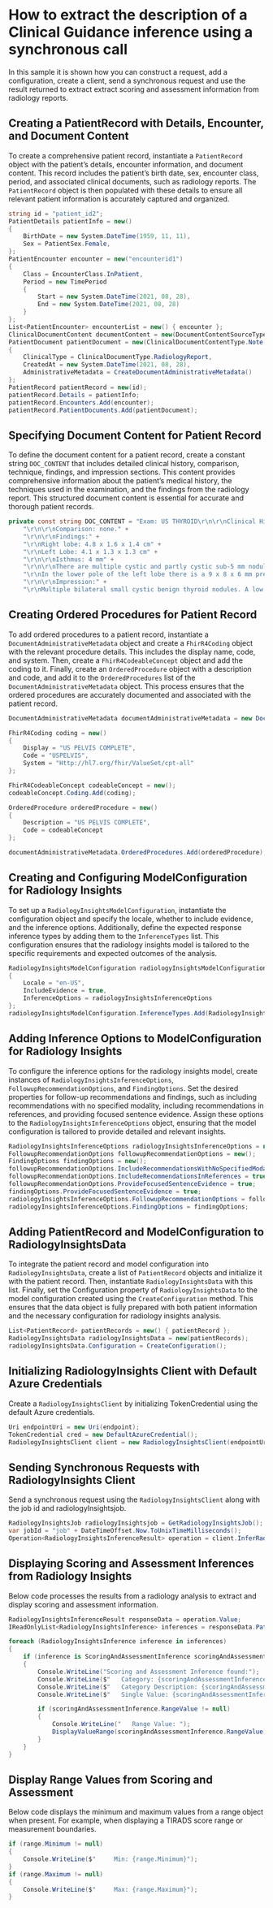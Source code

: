 # How to extract the description of a Clinical Guidance inference using a synchronous call

In this sample it is shown how you can construct a request, add a configuration, create a client, send a synchronous request and use the result returned to extract extract scoring and assessment information from radiology reports.

## Creating a PatientRecord with Details, Encounter, and Document Content
To create a comprehensive patient record, instantiate a `PatientRecord` object with the patient’s details, encounter information, and document content. This record includes the patient’s birth date, sex, encounter class, period, and associated clinical documents, such as radiology reports. The `PatientRecord` object is then populated with these details to ensure all relevant patient information is accurately captured and organized.
```C# Snippet:Scoring_And_Assessment_Sync_Tests_Samples_CreatePatientRecord
string id = "patient_id2";
PatientDetails patientInfo = new()
{
    BirthDate = new System.DateTime(1959, 11, 11),
    Sex = PatientSex.Female,
};
PatientEncounter encounter = new("encounterid1")
{
    Class = EncounterClass.InPatient,
    Period = new TimePeriod
    {
        Start = new System.DateTime(2021, 08, 28),
        End = new System.DateTime(2021, 08, 28)
    }
};
List<PatientEncounter> encounterList = new() { encounter };
ClinicalDocumentContent documentContent = new(DocumentContentSourceType.Inline, DOC_CONTENT);
PatientDocument patientDocument = new(ClinicalDocumentContentType.Note, "doc2", documentContent)
{
    ClinicalType = ClinicalDocumentType.RadiologyReport,
    CreatedAt = new System.DateTime(2021, 08, 28),
    AdministrativeMetadata = CreateDocumentAdministrativeMetadata()
};
PatientRecord patientRecord = new(id);
patientRecord.Details = patientInfo;
patientRecord.Encounters.Add(encounter);
patientRecord.PatientDocuments.Add(patientDocument);
```

## Specifying Document Content for Patient Record
To define the document content for a patient record, create a constant string `DOC_CONTENT` that includes detailed clinical history, comparison, technique, findings, and impression sections. This content provides comprehensive information about the patient’s medical history, the techniques used in the examination, and the findings from the radiology report. This structured document content is essential for accurate and thorough patient records.
```C# Snippet:Scoring_And_Assessment_Sync_Tests_Samples_Doc_Content
private const string DOC_CONTENT = "Exam: US THYROID\r\n\r\nClinical History: Thyroid nodules. 76 year old patient." +
    "\r\n\r\nComparison: none." +
    "\r\n\r\nFindings:" +
    "\r\nRight lobe: 4.8 x 1.6 x 1.4 cm" +
    "\r\nLeft Lobe: 4.1 x 1.3 x 1.3 cm" +
    "\r\n\r\nIsthmus: 4 mm" +
    "\r\n\r\nThere are multiple cystic and partly cystic sub-5 mm nodules noted within the right lobe (TIRADS 2)." +
    "\r\nIn the lower pole of the left lobe there is a 9 x 8 x 6 mm predominantly solid isoechoic nodule (TIRADS 3)." +
    "\r\n\r\nImpression:" +
    "\r\nMultiple bilateral small cystic benign thyroid nodules. A low suspicion 9 mm left lobe thyroid nodule (TI-RADS 3) which, given its small size, does not warrant follow-up.";
```

## Creating Ordered Procedures for Patient Record
To add ordered procedures to a patient record, instantiate a `DocumentAdministrativeMetadata` object and create a `FhirR4Coding` object with the relevant procedure details. This includes the display name, code, and system. Then, create a `FhirR4CodeableConcept` object and add the coding to it. Finally, create an `OrderedProcedure` object with a description and code, and add it to the `OrderedProcedures` list of the `DocumentAdministrativeMetadata` object. This process ensures that the ordered procedures are accurately documented and associated with the patient record.
```C# Snippet:Scoring_And_Assessment_Sync_Tests_Samples_CreateDocumentAdministrativeMetadata
DocumentAdministrativeMetadata documentAdministrativeMetadata = new DocumentAdministrativeMetadata();

FhirR4Coding coding = new()
{
    Display = "US PELVIS COMPLETE",
    Code = "USPELVIS",
    System = "Http://hl7.org/fhir/ValueSet/cpt-all"
};

FhirR4CodeableConcept codeableConcept = new();
codeableConcept.Coding.Add(coding);

OrderedProcedure orderedProcedure = new()
{
    Description = "US PELVIS COMPLETE",
    Code = codeableConcept
};

documentAdministrativeMetadata.OrderedProcedures.Add(orderedProcedure);
```

## Creating and Configuring ModelConfiguration for Radiology Insights
To set up a `RadiologyInsightsModelConfiguration`, instantiate the configuration object and specify the locale, whether to include evidence, and the inference options. Additionally, define the expected response inference types by adding them to the `InferenceTypes` list. This configuration ensures that the radiology insights model is tailored to the specific requirements and expected outcomes of the analysis.
```C# Snippet:Scoring_And_Assessment_Sync_Tests_Samples_CreateModelConfiguration
RadiologyInsightsModelConfiguration radiologyInsightsModelConfiguration = new()
{
    Locale = "en-US",
    IncludeEvidence = true,
    InferenceOptions = radiologyInsightsInferenceOptions
};
radiologyInsightsModelConfiguration.InferenceTypes.Add(RadiologyInsightsInferenceType.ScoringAndAssessment);
```

## Adding Inference Options to ModelConfiguration for Radiology Insights
To configure the inference options for the radiology insights model, create instances of `RadiologyInsightsInferenceOptions`, `FollowupRecommendationOptions`, and `FindingOptions`. Set the desired properties for follow-up recommendations and findings, such as including recommendations with no specified modality, including recommendations in references, and providing focused sentence evidence. Assign these options to the `RadiologyInsightsInferenceOptions` object, ensuring that the model configuration is tailored to provide detailed and relevant insights.
```C# Snippet:Scoring_And_Assessment_Sync_Tests_Samples_CreateRadiologyInsightsInferenceOptions
RadiologyInsightsInferenceOptions radiologyInsightsInferenceOptions = new();
FollowupRecommendationOptions followupRecommendationOptions = new();
FindingOptions findingOptions = new();
followupRecommendationOptions.IncludeRecommendationsWithNoSpecifiedModality = true;
followupRecommendationOptions.IncludeRecommendationsInReferences = true;
followupRecommendationOptions.ProvideFocusedSentenceEvidence = true;
findingOptions.ProvideFocusedSentenceEvidence = true;
radiologyInsightsInferenceOptions.FollowupRecommendationOptions = followupRecommendationOptions;
radiologyInsightsInferenceOptions.FindingOptions = findingOptions;
```

## Adding PatientRecord and ModelConfiguration to RadiologyInsightsData
To integrate the patient record and model configuration into `RadiologyInsightsData`, create a list of `PatientRecord` objects and initialize it with the patient record. Then, instantiate `RadiologyInsightsData` with this list. Finally, set the Configuration property of `RadiologyInsightsData` to the model configuration created using the `CreateConfiguration` method. This ensures that the data object is fully prepared with both patient information and the necessary configuration for radiology insights analysis.
```C# Snippet:Scoring_And_Assessment_Sync_Tests_Samples_AddRecordAndConfiguration
List<PatientRecord> patientRecords = new() { patientRecord };
RadiologyInsightsData radiologyInsightsData = new(patientRecords);
radiologyInsightsData.Configuration = CreateConfiguration();
```

## Initializing RadiologyInsights Client with Default Azure Credentials
Create a `RadiologyInsightsClient` by initializing TokenCredential using the default Azure credentials.
```C# Snippet:Scoring_And_Assessment_Sync_Tests_Samples_TokenCredential
Uri endpointUri = new Uri(endpoint);
TokenCredential cred = new DefaultAzureCredential();
RadiologyInsightsClient client = new RadiologyInsightsClient(endpointUri, cred);
```

## Sending Synchronous Requests with RadiologyInsights Client 
Send a synchronous request using the `RadiologyInsightsClient` along with the job id and radiologyInsightsjob.
```C# Snippet:Scoring_And_Assessment_Sync_Tests_Samples_synccall
RadiologyInsightsJob radiologyInsightsjob = GetRadiologyInsightsJob();
var jobId = "job" + DateTimeOffset.Now.ToUnixTimeMilliseconds();
Operation<RadiologyInsightsInferenceResult> operation = client.InferRadiologyInsights(WaitUntil.Completed, jobId, radiologyInsightsjob);
```

## Displaying Scoring and Assessment Inferences from Radiology Insights
Below code processes the results from a radiology analysis to extract and display scoring and assessment information.
```C# Snippet:Scoring_And_Assessment_Sync_Tests_Samples_ScoringAndAssessment
RadiologyInsightsInferenceResult responseData = operation.Value;
IReadOnlyList<RadiologyInsightsInference> inferences = responseData.PatientResults[0].Inferences;

foreach (RadiologyInsightsInference inference in inferences)
{
    if (inference is ScoringAndAssessmentInference scoringAndAssessmentInference)
    {
        Console.WriteLine("Scoring and Assessment Inference found:");
        Console.WriteLine($"   Category: {scoringAndAssessmentInference.Category}");
        Console.WriteLine($"   Category Description: {scoringAndAssessmentInference.CategoryDescription}");
        Console.WriteLine($"   Single Value: {scoringAndAssessmentInference.SingleValue}");

        if (scoringAndAssessmentInference.RangeValue != null)
        {
            Console.WriteLine("   Range Value: ");
            DisplayValueRange(scoringAndAssessmentInference.RangeValue);
        }
    }
}
```
## Display Range Values from Scoring and Assessment
Below code displays the minimum and maximum values from a range object when present. For example, when displaying a TIRADS score range or measurement boundaries.
```C# Snippet:Scoring_And_Assessment_Sync_Tests_Samples_DisplayValueRange
if (range.Minimum != null)
{
    Console.WriteLine($"     Min: {range.Minimum}");
}
if (range.Maximum != null)
{
    Console.WriteLine($"     Max: {range.Maximum}");
}
```
